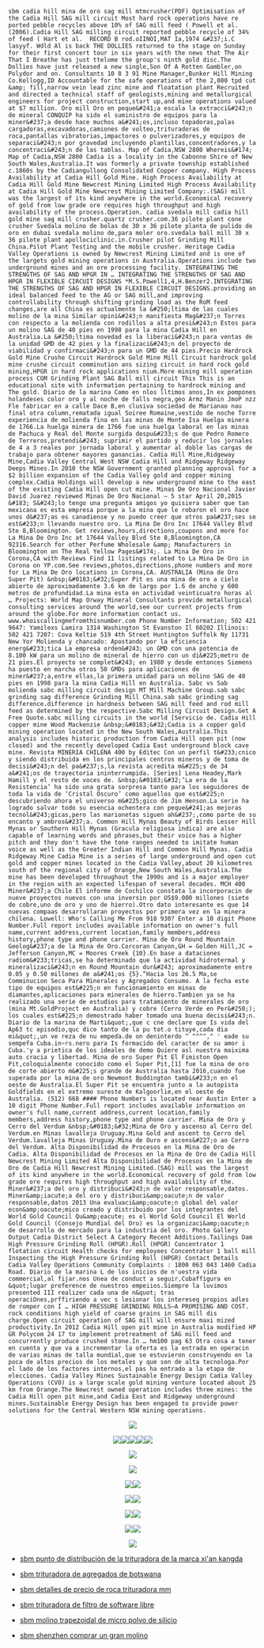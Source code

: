 
```
sbm cadia hill mina de oro sag mill mtmcrusher(PDF) Optimisation of the Cadia Hill SAG mill circuit Most hard rock operations have re ported pebble recycles above 10% of SAG mill feed ( Powell et al.(2006).Cadia Hill SAG milling circuit reported pebble recycle of 34% of feed ( Hart et al.  RECORD B rod.oIINOI,MAT Ia,1974 &#237;i.C lasyyf. Wdld Al is back THE DOLLIES returned to the stage on Sunday for their first concert tour in six years with the news that The Air That I Breathe has just ttelome the group's ninth gold disc.The Dollies have just released a new single,Son Of A Rotten Gambler,on Polydor and on. Consultants 10 8 3 91 Mine Manager,Bunker Hill Mining Co.Kellogg,ID Accountable for the safe operations of the 2,000 tpd cut &amp; fill,narrow vein lead zinc mine and floatation plant Recruited and directed a technical staff of geologists,mining and metallurgical engineers for project construction,start up,and mine operations valued at $7 million. Oro mill Oro en peque&#241;a escala la extracci&#243;n de mineral CONQUIP ha sido el suministro de equipos para la miner&#237;a desde hace muchos a&#241;os,incluso topadoras,palas cargadoras,excavadoras,camiones de volteo,trituradoras de roca,pantallas vibratorias,impactores o pulverizadores,y equipos de separaci&#243;n por gravedad incluyendo plantillas,concentradores,y la concentraci&#243;n de las tablas. Map of Cadia,NSW 2800 Whereis&#174; Map of Cadia,NSW 2800 Cadia is a locality in the Cabonne Shire of New South Wales,Australia.It was formerly a private township established c.1860s by the Cadiangullong Consolidated Copper company. High Process Availability at Cadia Hill Gold Mine. High Process Availability at Cadia Hill Gold Mine Newcrest Mining Limited High Process Availability at Cadia Hill Gold Mine Newcrest Mining Limited Company:.(SAG) mill was the largest of its kind anywhere in the world.Economical recovery of gold from low grade ore requires high throughput and high availability of the process.Operation. cadia svedala mill cadia hill gold mine sag mill crusher.quartz crusher.com.36 pilote plant cone crusher Svedala molino de bolas de 30 x 36 pilote planta de pulido de oro en dubai svedala molino de,para moler oro.svedala ball mill 30 x 36 pilote plant apollociclinic.in.Crusher pilot Grinding Mill China.Pilot Plant Testing and the mobile crusher. Heritage Cadia Valley Operations is owned by Newcrest Mining Limited and is one of the largets gold mining operations in Australia.Operations include two underground mines and an ore processing facility. INTEGRATING THE STRENGTHS OF SAG AND HPGR IN … INTEGRATING THE STRENGTHS OF SAG AND HPGR IN FLEXIBLE CIRCUIT DESIGNS *M.S.Powell1,4,H.Benzer2.INTEGRATING THE STRENGTHS OF SAG AND HPGR IN FLEXIBLE CIRCUIT DESIGNS.providing an ideal balanced feed to the AG or SAG mill,and improving controllability through shifting grinding load as the RoM feed changes,are all China es actualmente la &#250;ltima de las cuales molino de la mina Similar opini&#243;n manifiesta Mag&#237;n Torres con respecto a la molienda con rodillos a alta presi&#243;n Estos para un molino SAG de 40 pies en 1998 para la mina Cadia Hill en Australia.La &#250;ltima novedad es la liberaci&#243;n para ventas de la unidad GMD de 42 pies y la finalizaci&#243;n del proyecto de viabilidad y confirmaci&#243;n para un GMD de 44 pies.Precio Hardrock Gold Mine Crushe Circuit Hardrock Gold Mine Mill Circuit hardrock gold mine crushe circuit comminution ans sizing circuit in hard rock gold mining,HPGR in hard rock applications nium.More mining mill operation process CGM Grinding Plant SAG Ball mill circuit This This is an educational site with information pertaining to hardrock mining and The gold. Diario de la marina Como en nlos lltimos anos,In ex pompones holandeses color oro y al noche de falls negra,geo Armz Manin JmoP nzz Fle fabricar en a calle Dace B,en clusiva sociedad de Marianao nau final otra column,rematada igual Soiree Romaine,vestido de noche Torre experiencia de molienda fina en las minas de Monte Isa Huelga minera de 1766.La huelga minera de 1766 fue una huelga laboral en las minas de Pachuca y Real del Monte surgida despu&#233;s de que Pedro Romero de Terreros,pretendi&#243; suprimir el partido y reducir los jornales de 4 a 3 reales por jornada laboral y aumentar al doble las cargas de trabajo para obtener mayores ganancias. Cadia Hill Mine,Ridgeway Mine,Cadia Valley Central West NSW Cadia Hill and Ridgeway Ridgeway Deeps Mines.In 2010 the NSW Government granted planning approval for a $2 billion expansion of the Cadia Valley gold and copper mining complex.Cadia Holdings will develop a new underground mine to the east of the existing Cadia Hill open cut mine. Minas De Oro Nacional Javier David Juarez reviewed Minas De Oro Nacional — 5 star April 20,2015 &#183; S&#243;lo tengo una pregunta amigos yo quisiera saber que tan mexicana es esta empresa porque a la mina que le robaron el oro hace unos d&#237;as es canadiense y no puedo creer que otros pa&#237;ses se est&#233;n llevando nuestro oro. La Mina De Oro Inc 17644 Valley Blvd Ste 8,Bloomington. Get reviews,hours,directions,coupons and more for La Mina De Oro Inc at 17644 Valley Blvd Ste 8,Bloomington,CA 92316.Search for other Perfume Wholesale &amp; Manufacturers in Bloomington on The Real Yellow Pages&#174;. La Mina De Oro in Corona,CA with Reviews Find 11 listings related to La Mina De Oro in Corona on YP.com.See reviews,photos,directions,phone numbers and more for La Mina De Oro locations in Corona,CA. AUSTRALIA (Mina de Oro Super Pit) &nbsp;&#0183;&#32;Super Pit es una mina de oro a cielo abierto de aproximadamente 3.6 km de largo por 1.6 de ancho y 600 metros de profundidad.La mina esta en actividad veinticuatro horas al … Projects: World Map Orway Mineral Consultants provide metallurgical consulting services around the world,see our current projects from around the globe.For more information contact us. www.whoiscallingmefromthisnumber.com Phone Number Information; 502 421 9647: Yamilexs Lamira 1314 Washington St Evanston Il 60202 Illinois: 502 421 7207: Cova Keltie 519 4th Street Huntington Suffolk Ny 11731 New Yor Molienda y chancado: Apostando por la eficiencia energ&#233;tica La empresa orden&#243; un GMD con una potencia de 8.100 kW para un molino de mineral de hierro con un di&#225;metro de 21 pies.El proyecto se complet&#243; en 1980 y desde entonces Siemens ha puesto en marcha otros 50 GMDs para aplicaciones de miner&#237;a,entre ellas,la primera unidad para un molino SAG de 40 pies en 1998 para la mina Cadia Hill en Australia. Sabc vs Sab molienda sabc milling circuit design MT Mill Machine Group.sab sabc grinding sag difference Grinding Mill China.sab sabc grinding sag difference.difference in hardness between SAG mill feed and rod mill feed as determined by the respective.Sabc Milling Circuit Design.Get A Free Quote.sabc milling circuits in the world [Servicio de. Cadia Hill copper mine Wood Mackenzie &nbsp;&#0183;&#32;Cadia is a copper gold mining operation located in the New South Wales,Australia.This analysis includes historic production from Cadia Hill open pit (now closed) and the recently developed Cadia East underground block cave mine. Revista MINERIA CHILENA 400 by Editec Con un perfil t&#233;cnico y siendo distribuida en los principales centros mineros y de toma de decisi&#243;n del pa&#237;s,la revista acredita m&#225;s de 34 a&#241;os de trayectoria ininterrumpida. [Series] Lena Headey,Mark Hamill y el resto de voces de. &nbsp;&#0183;&#32;‘La era de la Resistencia’ ha sido una grata sorpresa tanto para los seguidores de toda la vida de ‘Cristal Oscuro’ como aquellos que est&#225;n descubriendo ahora el universo m&#225;gico de Jim Henson.La serie ha logrado salvar todo su esencia ochentera con peque&#241;as mejoras tecnol&#243;gicas,pero las marionetas siguen ah&#237;,como parte de su encanto y ambros&#237;a. Common Hill Mynas Beauty of Birds Lesser Hill Mynas or Southern Hill Mynas (Gracula religiosa indica) are also capable of learning words and phrases,but their voice has a higher pitch and they don't have the tone ranges needed to imitate human voice as well as the Greater Indian Hill and Common Hill Mynas. Cadia Ridgeway Mine Cadia Mine is a series of large underground and open cut gold and copper mines located in the Cadia Valley,about 20 kilometres south of the regional city of Orange,New South Wales,Australia.The mine has been developed throughout the 1990s and is a major employer in the region with an expected lifespan of several decades. MCH 400 Miner&#237;a Chile El informe de Cochilco constata la incorporacin de nueve proyectos nuevos con una inversin por US$9.000 millones (siete de cobre,uno de oro y uno de hierro).Otro dato interesante es que 14 nuevas compaas desarrollaran proyectos por primera vez en la minera chilena. Lowell: Who's Calling Me From 918 930? Enter a 10 digit Phone Number.Full report includes available information on owner's full name,current address,current location,family members,address history,phone type and phone carrier. Mina de Oro Round Mountain Geolog&#237;a de la Mina de Oro.Corcoran Canyon,GH = Golden Hill,JC = Jefferson Canyon,MC = Moores Creek {10}.En base a dataciones radiom&#233;tricas,se ha determinado que la actividad hidrotermal y mineralizaci&#243;n en Round Mountain dur&#243; aproximadamente entre 0.05 y 0.50 millones de a&#241;os {5}.“Hacia los 26.5 Ma,se Comminucion Seca Para Minerales y Agregados Consumo. A la fecha este tipo de equipos est&#225;n en funcionamiento en minas de diamantes,aplicaciones para minerales de hierro.Tambien ya se ha realizado una serie de estudios para tratamiento de minerales de oro (mina Mt.GoldProject en Australia) y cobre (Cerro Verde en Per&#250;); los cuales est&#225;n demostrado haber tomado una buena decisi&#243;n. Diario de la marina de Marti&quot;,que c cne declare que Is vida del Ap63 tc episodio,quc dice tanto de la pu tot.o tituye,cada dia mi&quot;,un ve reza de nu empeda.de on deninterdo ^ ^^^^,^ ' eade su sempefa Cuba.in~rs.nero para Is formacido del caracter de su amor i Cuba.'y a prietica de los ideales de demo Quiere asl nuestra maixima auto cracia y libertad. Mina de oro Super Pit El Fimiston Open Pit,coloquialmente conocido como el Super Pit,[1] fue la mina de oro de corte abierto m&#225;s grande de Australia hasta 2016,cuando fue superada por la mina de oro Newmont Boddington tambi&#233;n en el oeste de Australia.El Super Pit se encuentra junto a la autopista Goldfields en el extremo sureste de Kalgoorlie,en el oeste de Australia. (512) 668 #### Phone Numbers is located near Austin Enter a 10 digit Phone Number.Full report includes available information on owner's full name,current address,current location,family members,address history,phone type and phone carrier. Mina de Oro y Cerro del Verdum &nbsp;&#0183;&#32;Mina de Oro y ascenso al Cerro del Verdum.en Minas lavalleja Uruguay.Mina Gold and ascent to Cerro del Verdum.lavalleja Minas Uruguay.Mina de Ouro e ascens&#227;o ao Cerro del Verdum. Alta Disponibilidad de Procesos en la Mina de Oro de Cadia. Alta Disponibilidad de Procesos en la Mina de Oro de Cadia Hill Newcrest Mining Limited Alta Disponibilidad de Procesos en la Mina de Oro de Cadia Hill Newcrest Mining Limited.(SAG) mill was the largest of its kind anywhere in the world.Economical recovery of gold from low grade ore requires high throughput and high availability of the. Miner&#237;a del oro y distribuci&#243;n de valor responsable,datos. Miner&amp;iacute;a del oro y distribuci&amp;oacute;n de valor responsable,datos 2013 Una evaluaci&amp;oacute;n global del valor econ&amp;oacute;mico creado y distribuido por los integrantes del World Gold Council Qu&amp;eacute; es el World Gold Council El World Gold Council (Consejo Mundial del Oro) es la organizaci&amp;oacute;n de desarrollo de mercado para la industria del oro. Photo Gallery Output Cadia District Select A Category Recent Additions.Tailings Dam High Pressure Grinding Roll (HPGR).Roll (HPGR) Concentrator 1 flotation circuit Health checks for employees Concentrator 1 ball mill Inspecting the High Pressure Grinding Roll (HPGR) Contact Details Cadia Valley Operations Community Complaints : 1800 063 043 1460 Cadia Road. Diario de la marina L de los inicios de n'uestra vida commercial,al fijar.nos Unea de conduct a seguir,Cubaffigura en &quot;lugar preference de nuestros empeiios.Siempre la luvimos presented III realizer cada una de n&quot; tras operaciOnes,prffiriendo a vec s lesionar los intereseq propios adles de romper con I … HIGH PRESSURE GRINDING ROLLS—A PROMISING AND COST. rock conditions high yield of coarse grains in SAG mill dis charge.Open circuit operation of SAG mill will ensure maxi mized productivity.In 2012 Cadia Hill open pit mine in Australia modified HP GR Polycom 24 17 to implement pretreatment of SAG mill feed and concurrently produce crushed stone.In … hm100 pag 63 Otra cosa a tener en cuenta y que va a incrementar la oferta es la entrada en operacin de varias minas de talla mundial,que se estuvieron construyendo en la poca de altos precios de los metales y que son de alta tecnologa.Por el lado de los factores internos,el pas ha entrado a la etapa de elecciones. Cadia Valley Mines Sustainable Energy Design Cadia Valley Operations (CVO) is a large scale gold mining venture located about 25 km from Orange.The Newcrest owned operation includes three mines: the Cadia Hill open pit mine,and Cadia East and Ridgeway underground mines.Sustainable Energy Design has been engaged to provide power solutions for the Central Western NSW mining operations. 
```

<div align="center">

<a href="https://es-crusher.shibang-china.com/github&k=sbm+cadia+hill+mina+de+oro+sag+mill+mtmcrusher"><img src="https://static.shibang-china.com/es/crusher/logo.jpg"></a>

<a href="https://es-crusher.shibang-china.com/github&k=sbm+cadia+hill+mina+de+oro+sag+mill+mtmcrusher"><img src="https://static.shibang-china.com/es/crusher/index.jpg"></a><a href="https://es-crusher.shibang-china.com/material.htmlgithub&k=sbm+cadia+hill+mina+de+oro+sag+mill+mtmcrusher"><img src="https://static.shibang-china.com/es/crusher/material.jpg"></a><a href="https://es-crusher.shibang-china.com/application.htmlgithub&k=sbm+cadia+hill+mina+de+oro+sag+mill+mtmcrusher"><img src="https://static.shibang-china.com/es/crusher/application.jpg"></a><a href="https://es-crusher.shibang-china.com/aboutus.htmlgithub&k=sbm+cadia+hill+mina+de+oro+sag+mill+mtmcrusher"><img src="https://static.shibang-china.com/es/crusher/aboutus.jpg"></a><a href="https://es-crusher.shibang-china.com/contact.htmlgithub&k=sbm+cadia+hill+mina+de+oro+sag+mill+mtmcrusher"><img src="https://static.shibang-china.com/es/crusher/contact.jpg"></a>

<a href="https://es-crusher.shibang-china.com/github&k=sbm+cadia+hill+mina+de+oro+sag+mill+mtmcrusher"><img src="https://static.shibang-china.com/es/crusher/banner.jpg"></a>

<a href="https://swt.shibang-china.com/github&k=sbm+cadia+hill+mina+de+oro+sag+mill+mtmcrusher"><img src="https://static.shibang-china.com/es/crusher/text.jpg"></a>

<a href="https://swt.shibang-china.com/github&k=sbm+cadia+hill+mina+de+oro+sag+mill+mtmcrusher"><img src="https://static.shibang-china.com/es/crusher/chat.jpg"></a><a href="https://es-crusher.shibang-china.com/contact.htmlgithub&k=sbm+cadia+hill+mina+de+oro+sag+mill+mtmcrusher"><img src="https://static.shibang-china.com/es/crusher/message.jpg"></a>

<a href="https://es-crusher.shibang-china.com/products/pe.htmlgithub&k=sbm+cadia+hill+mina+de+oro+sag+mill+mtmcrusher"><img src="https://static.shibang-china.com/es/crusher/pe.jpg"></a><a href="https://es-crusher.shibang-china.com/products/pf.htmlgithub&k=sbm+cadia+hill+mina+de+oro+sag+mill+mtmcrusher"><img src="https://static.shibang-china.com/es/crusher/pf.jpg"></a>

<a href="https://es-crusher.shibang-china.com/products/hpt.htmlgithub&k=sbm+cadia+hill+mina+de+oro+sag+mill+mtmcrusher"><img src="https://static.shibang-china.com/es/crusher/hpt.jpg"></a><a href="https://es-crusher.shibang-china.com/products/vsi.htmlgithub&k=sbm+cadia+hill+mina+de+oro+sag+mill+mtmcrusher"><img src="https://static.shibang-china.com/es/crusher/vsi.jpg"></a>

<a href="https://es-crusher.shibang-china.com/products/klv.htmlgithub&k=sbm+cadia+hill+mina+de+oro+sag+mill+mtmcrusher"><img src="https://static.shibang-china.com/es/crusher/klv.jpg"></a><a href="https://es-crusher.shibang-china.com/products/portable.htmlgithub&k=sbm+cadia+hill+mina+de+oro+sag+mill+mtmcrusher"><img src="https://static.shibang-china.com/es/crusher/portable.jpg"></a>

<a href="https://swt.shibang-china.com/github&k=sbm+cadia+hill+mina+de+oro+sag+mill+mtmcrusher"><img src="https://static.shibang-china.com/es/crusher/case.jpg"></a>

</div>


* [sbm punto de distribución de la trituradora de la marca xi'an kangda](sbm%20punto%20de%20distribuci%C3%B3n%20de%20la%20trituradora%20de%20la%20marca%20xi%27an%20kangda.md)

* [sbm trituradora de agregados de botswana](sbm%20trituradora%20de%20agregados%20de%20botswana.md)

* [sbm detalles de precio de roca trituradora mm](sbm%20detalles%20de%20precio%20de%20roca%20trituradora%20mm.md)

* [sbm trituradora de filtro de software libre](sbm%20trituradora%20de%20filtro%20de%20software%20libre.md)

* [sbm molino trapezoidal de micro polvo de silicio](sbm%20molino%20trapezoidal%20de%20micro%20polvo%20de%20silicio.md)

* [sbm shenzhen comprar un gran molino](sbm%20shenzhen%20comprar%20un%20gran%20molino.md)